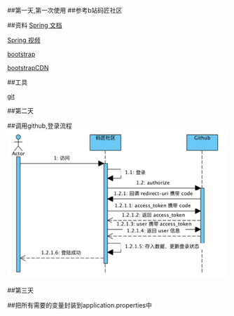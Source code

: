 ##第一天,第一次使用
##参考b站码匠社区

##资料
[Spring 文档](https://spring.io/guides/gs/serving-web-content/)

[Spring 视频](https://www.bilibili.com/video/av50200264/?p=3) 

[bootstrap](https://v3.bootcss.com/components/#navbar)

[bootstrapCDN](https://www.bootcdn.cn/)

##工具

[git](https://developer.github.com/apps/building-oauth-apps/creating-an-oauth-app/)

##第二天

##调用github,登录流程
![Image text](https://raw.githubusercontent.com/sanelee38/picture/master/picture/login.PNG)


##第三天

##把所有需要的变量封装到application.properties中